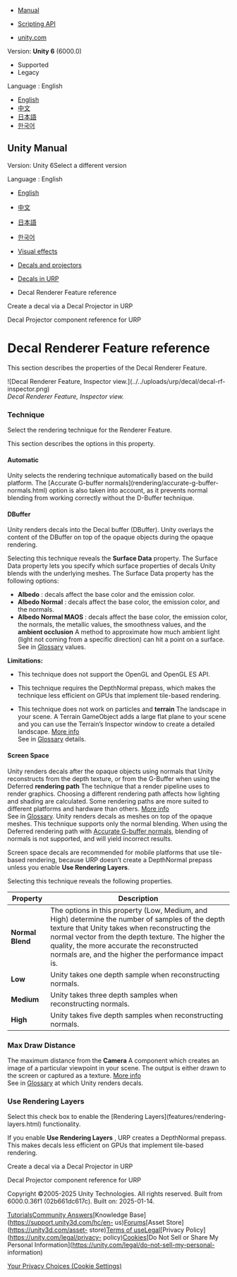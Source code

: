 [](https://docs.unity3d.com)

  * [Manual](../Manual/index.html)
  * [Scripting API](../ScriptReference/index.html)

  * [unity.com](https://unity.com/)

Version: **Unity 6** (6000.0)

  * Supported
  * Legacy

Language : English

  * [English](/Manual/urp/renderer-feature-decal-reference.html)
  * [中文](/cn/current/Manual/urp/renderer-feature-decal-reference.html)
  * [日本語](/ja/current/Manual/urp/renderer-feature-decal-reference.html)
  * [한국어](/kr/current/Manual/urp/renderer-feature-decal-reference.html)

[](https://docs.unity3d.com)

## Unity Manual

Version: Unity 6Select a different version

Language : English

  * [English](/Manual/urp/renderer-feature-decal-reference.html)
  * [中文](/cn/current/Manual/urp/renderer-feature-decal-reference.html)
  * [日本語](/ja/current/Manual/urp/renderer-feature-decal-reference.html)
  * [한국어](/kr/current/Manual/urp/renderer-feature-decal-reference.html)

  * [Visual effects](../visual-effects.html)
  * [Decals and projectors](../visual-effects-decals.html)
  * [Decals in URP](../urp/renderer-feature-decal-landing.html)
  * Decal Renderer Feature reference

[](../urp/decal-shader.html)

Create a decal via a Decal Projector in URP

[](../urp/renderer-feature-decal-projector-reference.html)

Decal Projector component reference for URP

# Decal Renderer Feature reference

This section describes the properties of the Decal Renderer Feature.

![Decal Renderer Feature, Inspector view.](../../uploads/urp/decal/decal-rf-
inspector.png)  
_Decal Renderer Feature, Inspector view._

### Technique

Select the rendering technique for the Renderer Feature.

This section describes the options in this property.

#### Automatic

Unity selects the rendering technique automatically based on the build
platform. The [Accurate G-buffer normals](rendering/accurate-g-buffer-
normals.html) option is also taken into account, as it prevents normal
blending from working correctly without the D-Buffer technique.

#### DBuffer

Unity renders decals into the Decal buffer (DBuffer). Unity overlays the
content of the DBuffer on top of the opaque objects during the opaque
rendering.

Selecting this technique reveals the **Surface Data** property. The Surface
Data property lets you specify which surface properties of decals Unity blends
with the underlying meshes. The Surface Data property has the following
options:

  * **Albedo** : decals affect the base color and the emission color.
  * **Albedo Normal** : decals affect the base color, the emission color, and the normals.
  * **Albedo Normal MAOS** : decals affect the base color, the emission color, the normals, the metallic values, the smoothness values, and the **ambient occlusion** A method to approximate how much ambient light (light not coming from a specific direction) can hit a point on a surface.  
See in [Glossary](../Glossary.html#Ambientocclusion) values.

**Limitations:**

  * This technique does not support the OpenGL and OpenGL ES API.

  * This technique requires the DepthNormal prepass, which makes the technique less efficient on GPUs that implement tile-based rendering.

  * This technique does not work on particles and **terrain** The landscape in your scene. A Terrain GameObject adds a large flat plane to your scene and you can use the Terrain’s Inspector window to create a detailed landscape. [More info](../terrain-UsingTerrains.html)  
See in [Glossary](../Glossary.html#Terrain) details.

####  Screen Space

Unity renders decals after the opaque objects using normals that Unity
reconstructs from the depth texture, or from the G-Buffer when using the
Deferred **rendering path** The technique that a render pipeline uses to
render graphics. Choosing a different rendering path affects how lighting and
shading are calculated. Some rendering paths are more suited to different
platforms and hardware than others. [More info](../RenderingPaths.html)  
See in [Glossary](../Glossary.html#RenderingPath). Unity renders decals as
meshes on top of the opaque meshes. This technique supports only the normal
blending. When using the Deferred rendering path with [Accurate G-buffer
normals](rendering/accurate-g-buffer-normals.html), blending of normals is not
supported, and will yield incorrect results.

Screen space decals are recommended for mobile platforms that use tile-based
rendering, because URP doesn’t create a DepthNormal prepass unless you enable
**Use Rendering Layers**.

Selecting this technique reveals the following properties.

**Property** | **Description**  
---|---  
**Normal Blend** | The options in this property (Low, Medium, and High) determine the number of samples of the depth texture that Unity takes when reconstructing the normal vector from the depth texture. The higher the quality, the more accurate the reconstructed normals are, and the higher the performance impact is.  
**Low** | Unity takes one depth sample when reconstructing normals.  
**Medium** | Unity takes three depth samples when reconstructing normals.  
**High** | Unity takes five depth samples when reconstructing normals.  
  
### Max Draw Distance

The maximum distance from the **Camera** A component which creates an image of
a particular viewpoint in your scene. The output is either drawn to the screen
or captured as a texture. [More info](../CamerasOverview.html)  
See in [Glossary](../Glossary.html#Camera) at which Unity renders decals.

### Use Rendering Layers

Select this check box to enable the [Rendering Layers](features/rendering-
layers.html) functionality.

If you enable **Use Rendering Layers** , URP creates a DepthNormal prepass.
This makes decals less efficient on GPUs that implement tile-based rendering.

[](../urp/decal-shader.html)

Create a decal via a Decal Projector in URP

[](../urp/renderer-feature-decal-projector-reference.html)

Decal Projector component reference for URP

Copyright ©2005-2025 Unity Technologies. All rights reserved. Built from
6000.0.36f1 (02b661dc617c). Built on: 2025-01-14.

[Tutorials](https://learn.unity.com/)[Community
Answers](https://answers.unity3d.com)[Knowledge
Base](https://support.unity3d.com/hc/en-
us)[Forums](https://forum.unity3d.com)[Asset Store](https://unity3d.com/asset-
store)[Terms of
use](https://docs.unity3d.com/Manual/TermsOfUse.html)[Legal](https://unity.com/legal)[Privacy
Policy](https://unity.com/legal/privacy-
policy)[Cookies](https://unity.com/legal/cookie-policy)[Do Not Sell or Share
My Personal Information](https://unity.com/legal/do-not-sell-my-personal-
information)

[Your Privacy Choices (Cookie Settings)](javascript:void\(0\);)

